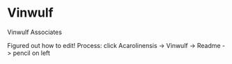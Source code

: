 Vinwulf
=======

Vinwulf Associates

Figured out how to edit!
Process: click Acarolinensis -> Vinwulf -> Readme -> pencil on left
